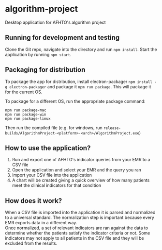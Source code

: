 # algorithm-project
Desktop application for AFHTO's algorithm project

## Running for development and testing
Clone the Git repo, navigate into the directory and run `npm install`. Start the application by running `npm start`. 


## Packaging for distribution

To package the app for distribution, install electron-packager `npm install -g electron-packager` and package it `npm run package`. This will package it for the current OS.

To package for a different OS, run the appropriate package command:
```
npm run package-mac
npm run package-win
npm run package-linux
```

Then run the compiled file (e.g. for windows, run `release-builds/AlgorithmProject-<platform>-<arch>/AlgorithmProject.exe`)

## How to use the application?

1) Run and export one of AFHTO's indicator queries from your EMR to a CSV file
2) Open the application and select your EMR and the query you ran
3) Import your CSV file into the application
4) A chart will be created giving a quick overview of how many patients meet the clinical indicators for that condition

## How does it work?

When a CSV file is imported into the application it is parsed and normalized to a universal standard. The normalization step is important because every EMR exports data in a different way.  
Once normalized, a set of relevant indicators are ran against the data to determine whether the patients satisfy the indicator criteria or not. 
Some indicators may not apply to all patients in the CSV file and they will be excluded from the results.